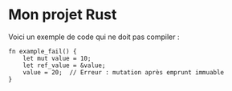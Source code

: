 # Mon projet Rust

Voici un exemple de code qui ne doit pas compiler :

```rust,compile_fail
fn example_fail() {
    let mut value = 10;
    let ref_value = &value;
    value = 20;  // Erreur : mutation après emprunt immuable
}

